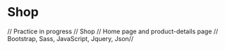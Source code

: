 # Shop
// Practice in progress //  Shop // Home page and product-details page // Bootstrap, Sass,  JavaScript, Jquery, Json//

